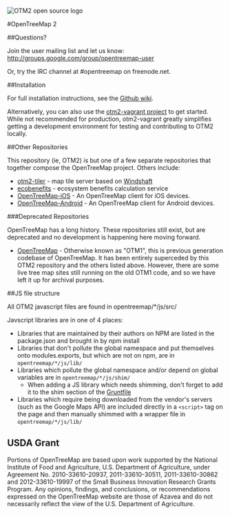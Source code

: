 ![OTM2 open source 
logo](https://opentreemap.github.io/images/logo@2x.png)

#OpenTreeMap 2

##Questions?

Join the user mailing list and let us know: 
http://groups.google.com/group/opentreemap-user

Or, try the IRC channel at #opentreemap on freenode.net.

##Installation

For full installation instructions, see the [Github 
wiki](https://github.com/OpenTreeMap/OTM2/wiki/Installation-Guide).

Alternatively, you can also use the [otm2-vagrant 
project](https://github.com/OpenTreeMap/otm2-vagrant) to get started. 
While not recommended for production, otm2-vagrant greatly simplifies 
getting a development environment for testing and contributing to OTM2 locally.

##Other Repositories

This repository (ie, OTM2) is but one of a few separate repositories 
that together compose the OpenTreeMap project. Others include:

* [otm2-tiler](https://github.com/OpenTreeMap/otm2-tiler) - map tile 
server based on [Windshaft](https://github.com/CartoDB/Windshaft)
* [ecobenefits](https://github.com/OpenTreeMap/ecobenefits) - ecosystem 
benefits calculation service
* [OpenTreeMap-iOS](https://github.com/OpenTreeMap/OpenTreeMap-iOS) - An 
OpenTreeMap client for iOS devices.
* [OpenTreeMap-Android](https://github.com/OpenTreeMap/OpenTreeMap-Android) - An OpenTreeMap client for Android devices.

###Deprecated Repositories

OpenTreeMap has a long history. These repositories still exist, but are 
deprecated and no development is happening here moving forward.

* [OpenTreeMap](https://github.com/OpenTreeMap/OpenTreeMap) - Otherwise 
known as "OTM1", this is previous generation codebase of OpenTreeMap. It 
has been entirely superceded by this OTM2 repository and the others 
listed above. However, there are some live tree map sites still running 
on the old OTM1 code, and so we have left it up for archival purposes.

##JS file structure

All OTM2 javascript files are found in opentreemap/*/js/src/

Javscript libraries are in one of 4 places:
  - Libraries that are maintained by their authors on NPM are listed in the package.json and brought in by npm install
  - Libraries that don't pollute the global namespace and put themselves onto modules.exports, but which are not on npm, are in `opentreemap/*/js/lib/`
  - Libraries which pollute the global namespace and/or depend on global variables are in `opentreemap/*/js/shim/`
    * When adding a JS library which needs shimming, don't forget to add it to the shim section of the [Gruntfile](Gruntfile.js)
  - Libraries which require being downloaded from the vendor's servers (such as the Google Maps API) are included directly in a `<script>` tag on the page and then manually shimmed with a wrapper file in `opentreemap/*/js/lib/`

USDA Grant
---------------
Portions of OpenTreeMap are based upon work supported by the National Institute of Food and Agriculture, U.S. Department of Agriculture, under Agreement No. 2010-33610-20937, 2011-33610-30511, 2011-33610-30862 and 2012-33610-19997 of the Small Business Innovation Research Grants Program. Any opinions, findings, and conclusions, or recommendations expressed on the OpenTreeMap website are those of Azavea and do not necessarily reflect the view of the U.S. Department of Agriculture.
